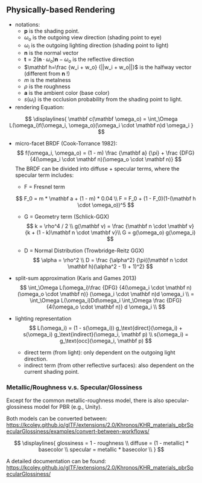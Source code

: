 ## Physically-based Rendering

* notations:
  * $\mathbf p$ is the shading point.
  * $\omega_o$ is the outgoing view direction (shading point to eye)
  * $\omega_i$ is the outgoing lighting direction (shading point to light)
  * $\mathbf n$ is the normal vector
  * $\mathbf t = 2(\mathbf n \cdot \omega_o) \mathbf n - \omega_o$ is the reflective direction
  * $\mathbf h=\frac {w_i + w_o} {||w_i + w_o||}$ is the halfway vector (different from $\mathbf n$ !)
  * $m$ is the metalness
  * $\rho$ is the roughness
  * $\mathbf a$ is the ambient color (base color)
  * $s(\omega_i)$ is the occlusion probability from the shading point to light.
* rendering Equation:


$$
\displaylines{
\mathbf c(\mathbf \omega_o) = \int_\Omega L(\omega_i)f(\omega_i, \omega_o)(\omega_i \cdot \mathbf n)d \omega_i
}
$$


* micro-facet BRDF (Cook-Torrance 1982):
  $$
  f(\omega_i, \omega_o) = (1 - m) \frac {\mathbf a} {\pi} + \frac {DFG} {4(\omega_i \cdot \mathbf n)(\omega_o \cdot \mathbf n)}
  $$
  The BRDF can be divided into diffuse + specular terms, where the specular term includes:

  * F = Fresnel term

  $$
  F_0 = m * \mathbf a + (1 - m) * 0.04 \\
  F = F_0 + (1 - F_0)(1-(\mathbf h \cdot \omega_o))^5
  $$

  * G = Geometry term (Schlick-GGX)
    $$
    k = \rho^4 / 2 \\
    g(\mathbf v) = \frac {\mathbf n \cdot \mathbf v} {k + (1 - k)\mathbf n \cdot \mathbf v}\\
    G = g(\omega_o) g(\omega_i)
    $$

  * D = Normal Distribution (Trowbridge-Reitz GGX)
    $$
    \alpha = \rho^2 \\
    D = \frac {\alpha^2} {\pi((\mathbf n \cdot \mathbf h)(\alpha^2 - 1) + 1)^2}
    $$

* split-sum approximation (Karis and Games 2013)
  $$
  \int_\Omega L(\omega_i)\frac {DFG} {4(\omega_i \cdot \mathbf n)(\omega_o \cdot \mathbf n)} (\omega_i \cdot \mathbf n)d \omega_i \\ 
  = \int_\Omega L(\omega_i)Dd\omega_i \int_\Omega \frac {DFG} {4(\omega_o \cdot \mathbf n)} d \omega_i \\
  $$
  
* lighting representation
  $$
  L(\omega_i) = (1 - s(\omega_i)) g_\text{direct}(\omega_i) +  s(\omega_i) g_\text{indirect}(\omega_i, \mathbf p) \\
  s(\omega_i) = g_\text{occ}(\omega_i, \mathbf p)
  $$

  * direct term (from light): only dependent on the outgoing light direction.
  * indirect term (from other reflective surfaces): also dependent on the current shading point.


### Metallic/Roughness v.s. Specular/Glossiness

Except for the common metallic-roughness model, there is also specular-glossiness model for PBR (e.g., Unity).

Both models can be converted between: https://kcoley.github.io/glTF/extensions/2.0/Khronos/KHR_materials_pbrSpecularGlossiness/examples/convert-between-workflows/

$$
\displaylines{
glossiness = 1 - roughness \\
diffuse = (1 - metallic) * basecolor \\ 
specular = metallic * basecolor \\
}
$$

A detailed documentation can be found: https://kcoley.github.io/glTF/extensions/2.0/Khronos/KHR_materials_pbrSpecularGlossiness/
